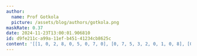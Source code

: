 ```yaml
---
author:
  name: Prof Gotkola
  picture: /assets/blog/authors/gotkola.png
maskRate: 0.37
date: 2024-11-23T13:00:01.906810
id: d9fe211c-a99a-11ef-b451-41234cb8625c
content: '[[1, 0, 2, 8, 0, 5, 0, 7, 0], [0, 7, 5, 3, 2, 0, 1, 0, 8], [0, 0, 6, 7, 0, 0, 9, 5, 0], [0, 2, 0, 6, 8, 0, 4, 1, 9], [0, 8, 9, 0, 1, 0, 7, 3, 6], [3, 0, 0, 9, 7, 4, 8, 2, 5], [0, 5, 3, 4, 0, 0, 2, 8, 1], [6, 0, 4, 2, 5, 8, 0, 0, 7], [0, 9, 8, 0, 3, 7, 5, 0, 4]]'
---
```

